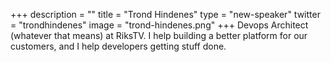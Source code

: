 +++
description = ""
title = "Trond Hindenes"
type = "new-speaker"
twitter = "trondhindenes"
image = "trond-hindenes.png"
+++
Devops Architect (whatever that means) at RiksTV. I help building a better platform for our customers, and I help developers getting stuff done.